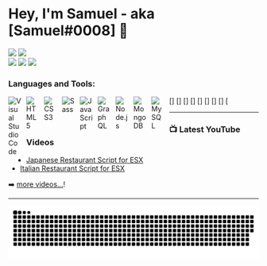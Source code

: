 # Hey, I'm Samuel - aka [Samuel#0008] 👋 

<div "
  <a href="https://github.com/GitHub-Samuel">
  <img height="180em" src="https://github-readme-stats.vercel.app/api?username=GitHub-Samuel&show_icons=true&theme=github_dark&include_all_commits=true&count_private=true&show_icons=true"/>
  <img height="180em" src="https://github-readme-stats.vercel.app/api/top-langs/?username=GitHub-Samuel&layout=compact&langs_count=7&theme=github_dark&show_icons=true"/>
</div>

<div
  <a href="https://www.instagram.com/_samuel672_/" target="_blank"><img src="https://img.shields.io/badge/-Instagram-%23E4405F?style=for-the-badge&logo=instagram&logoColor=white" target="_blank"></a>
 	<a href="https://www.twitch.tv/koyakl" target="_blank"><img src="https://img.shields.io/badge/Twitch-9146FF?style=for-the-badge&logo=twitch&logoColor=white" target="_blank"></a>
  <a href = "samnicol888@gmail.com"><img src="https://img.shields.io/badge/-Email-%23333?style=for-the-badge&logo=email&logoColor=white" target="_blank"></a>
</div>


### Languages and Tools:

[<img align="left" alt="Visual Studio Code" width="26px" src="https://cdn.jsdelivr.net/gh/devicons/devicon/icons/vscode/vscode-original.svg" style="padding-right:10px;" />]
[<img align="left" alt="HTML5" width="26px" src="https://cdn.jsdelivr.net/gh/devicons/devicon/icons/html5/html5-original.svg" style="padding-right:10px;" />]
[<img align="left" alt="CSS3" width="26px" src="https://cdn.jsdelivr.net/gh/devicons/devicon/icons/css3/css3-original.svg" style="padding-right:10px;" />]
[<img align="left" alt="Sass" width="26px" src="https://cdn.jsdelivr.net/gh/devicons/devicon/icons/sass/sass-original.svg" style="padding-right:10px;" />]
[<img align="left" alt="JavaScript" width="26px" src="https://cdn.jsdelivr.net/gh/devicons/devicon/icons/javascript/javascript-original.svg" style="padding-right:10px;" />]
[<img align="left" alt="GraphQL" width="26px" src="https://cdn.jsdelivr.net/gh/devicons/devicon/icons/graphql/graphql-plain.svg" style="padding-right:10px;" />]
[<img align="left" alt="Node.js" width="26px" src="https://cdn.jsdelivr.net/gh/devicons/devicon/icons/nodejs/nodejs-original.svg" style="padding-right:10px;" />]
[<img align="left" alt="MongoDB" width="26px" src="https://cdn.jsdelivr.net/gh/devicons/devicon/icons/mongodb/mongodb-original.svg" style="padding-right:10px;" />]
[<img align="left" alt="MySQL" width="26px" src="https://cdn.jsdelivr.net/gh/devicons/devicon/icons/mysql/mysql-original.svg" style="padding-right:10px;" />


---

### 📺 Latest YouTube Videos

<!-- YOUTUBE:START -->
- [Japanese Restaurant Script for ESX](https://www.youtube.com/watch?v=HEkgxpCcNUc&t=77s)
- [Italian Restaurant Script for ESX](https://www.youtube.com/watch?v=8_R2G_W5eXo&t=12s)
<!-- YOUTUBE:END -->

➡️ [more videos...](https://www.youtube.com/channel/UChRldWkBxIKv_SMixY7cCvA)!


---

![Snake animation](https://github.com/jhcpeixoto/jhcpeixoto/blob/output/github-contribution-grid-snake.svg)

